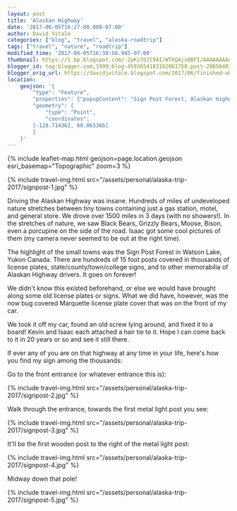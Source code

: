 ```yaml
---
layout: post
title: 'Alaskan Highway'
date: '2017-06-05T16:27:00.000-07:00'
author: David Vitale
categories: ["blog", "travel", "alaska-roadtrip"]
tags: ["travel", "nature", "roadtrip"]
modified_time: '2017-06-05T16:38:56.945-07:00'
thumbnail: https://1.bp.blogspot.com/-2pKz7dJl94I/WTXQ4jx0BFI/AAAAAAAAAtQ/UvmvKMHpzGAJGKj5LzN8RKn7Vwuc_hrywCEw/s72-c/IMG_20170604_194754.jpg
blogger_id: tag:blogger.com,1999:blog-4593654183182061758.post-2865648359091400022
blogger_orig_url: https://davidjvitale.blogspot.com/2017/06/finished-whole-alaskan-highway.html
location:
    geojson: '{
        "type": "Feature",
        "properties": {"popupContent": "Sign Post Forest, Alaskan Highway"},
        "geometry": {
            "type": "Point",
            "coordinates":
		[-128.714362, 60.063366]
        }
    }'
---
```


{% include leaflet-map.html
    geojson=page.location.geojson
    esri_basemap="Topographic"
    zoom=3
%}

{% include travel-img.html src="/assets/personal/alaska-trip-2017/signpost-1.jpg" %}

Driving the Alaskan Highway was insane. Hundreds of miles of undeveloped nature stretches between tiny towns containing just a gas station, motel, and general store. We drove over 1500 miles in 3 days (with no showers!). In the stretches of nature, we saw Black Bears, Grizzly Bears, Moose, Bison, even a porcupine on the side of the road. Isaac got some cool pictures of them (my camera never seemed to be out at the right time).

The highlight of the small towns was the Sign Post Forest in Watson Lake, Yukon Canada. There are hundreds of 15 foot posts covered in thousands of license plates, state/county/town/college signs, and to other memorabilia of Alaskan Highway drivers. It goes on forever!

We didn't know this existed beforehand, or else we would have brought along some old license plates or signs. What we did have, however, was the now bug covered Marquette license plate cover that was on the front of my car.

We took it off my car, found an old screw lying around, and fixed it to a board! Kevin and Isaac each attached a hair tie to it. Hope I can come back to it in 20 years or so and see it still there.

If ever any of you are on that highway at any time in your life, here's how you find my sign among the thousands:

Go to the front entrance (or whatever entrance this is):

{% include travel-img.html src="/assets/personal/alaska-trip-2017/signpost-2.jpg" %}

Walk through the entrance, towards the first metal light post you see:

{% include travel-img.html src="/assets/personal/alaska-trip-2017/signpost-3.jpg" %}

It'll be the first wooden post to the right of the metal light post:

{% include travel-img.html src="/assets/personal/alaska-trip-2017/signpost-4.jpg" %}

Midway down that pole!

{% include travel-img.html src="/assets/personal/alaska-trip-2017/signpost-5.jpg" %}

